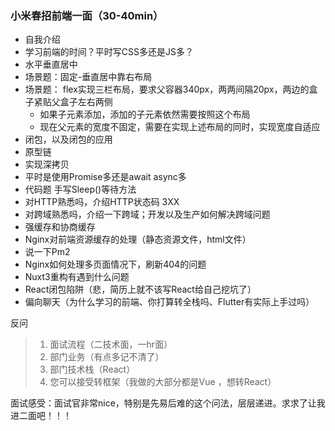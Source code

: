 ### 小米春招前端一面（30-40min）



- 自我介绍
- 学习前端的时间？平时写CSS多还是JS多？
- 水平垂直居中
- 场景题：固定-垂直居中靠右布局
- 场景题： flex实现三栏布局，要求父容器340px，两两间隔20px，两边的盒子紧贴父盒子左右两侧 
  - 如果子元素添加，添加的子元素依然需要按照这个布局
  - 现在父元素的宽度不固定，需要在实现上述布局的同时，实现宽度自适应
- 闭包，以及闭包的应用
- 原型链
- 实现深拷贝
- 平时是使用Promise多还是await async多
- 代码题 手写Sleep()等待方法
- 对HTTP熟悉吗，介绍HTTP状态码 3XX
- 对跨域熟悉吗，介绍一下跨域；开发以及生产如何解决跨域问题
- 强缓存和协商缓存
- Nginx对前端资源缓存的处理（静态资源文件，html文件）
- 说一下Pm2
- Nginx如何处理多页面情况下，刷新404的问题
- Nuxt3重构有遇到什么问题
- React闭包陷阱（悲，简历上就不该写React给自己挖坑了）
- 偏向聊天（为什么学习的前端、你打算转全栈吗、Flutter有实际上手过吗）



反问

> 1. 面试流程（二技术面，一hr面）
> 2. 部门业务（有点多记不清了）
> 3. 部门技术栈（React）
> 4. 您可以接受转框架（我做的大部分都是Vue ，想转React）



面试感受：面试官非常nice，特别是先易后难的这个问法，层层递进。求求了让我进二面吧！！！